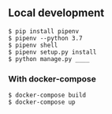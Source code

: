 ## Local development

```
$ pip install pipenv
$ pipenv --python 3.7
$ pipenv shell
$ pipenv setup.py install
$ python manage.py ____
```

### With docker-compose
```
$ docker-compose build
$ docker-compose up
``` 

